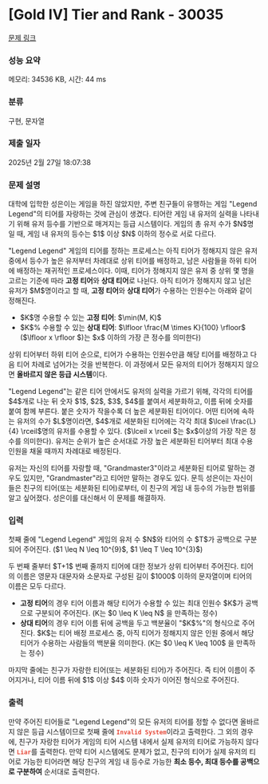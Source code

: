 # [Gold IV] Tier and Rank - 30035 

[문제 링크](https://www.acmicpc.net/problem/30035) 

### 성능 요약

메모리: 34536 KB, 시간: 44 ms

### 분류

구현, 문자열

### 제출 일자

2025년 2월 27일 18:07:38

### 문제 설명

<p>대학에 입학한 성은이는 게임을 하진 않았지만, 주변 친구들이 유행하는 게임 "Legend Legend"의 티어를 자랑하는 것에 관심이 생겼다. 티어란 게임 내 유저의 실력을 나타내기 위해 유저 등수를 기반으로 매겨지는 등급 시스템이다. 게임의 총 유저 수가 $N$명일 때, 게임 내 유저의 등수는 $1$ 이상 $N$ 이하의 정수로 서로 다르다. </p>

<p>"Legend Legend" 게임의 티어를 정하는 프로세스는 아직 티어가 정해지지 않은 유저 중에서 등수가 높은 유저부터 차례대로 상위 티어를 배정하고, 남은 사람들을 하위 티어에 배정하는 재귀적인 프로세스이다. 이때, 티어가 정해지지 않은 유저 중 상위 몇 명을 고르는 기준에 따라 <strong>고정 티어</strong>와 <strong>상대 티어</strong>로 나뉜다. 아직 티어가 정해지지 않고 남은 유저가 $M$명이라고 할 때, <strong>고정 티어</strong>와 <strong>상대 티어</strong>가 수용하는 인원수는 아래와 같이 정해진다.</p>

<ul>
	<li>$K$명 수용할 수 있는 <strong>고정 티어</strong>: $\min(M, K)$</li>
	<li>$K$% 수용할 수 있는 <strong>상대 티어</strong>: $\lfloor \frac{M \times K}{100} \rfloor$ ($\lfloor x \rfloor $)는 $x$ 이하의 가장 큰 정수를 의미한다)</li>
</ul>

<p>상위 티어부터 하위 티어 순으로, 티어가 수용하는 인원수만큼 해당 티어를 배정하고 다음 티어 차례로 넘어가는 것을 반복한다. 이 과정에서 모든 유저의 티어가 정해지지 않으면 <strong>올바르지 않은 등급 시스템</strong>이다.</p>

<p>"Legend Legend"는 같은 티어 안에서도 유저의 실력을 가르기 위해, 각각의 티어를 $4$개로 나눈 뒤 숫자 $1$, $2$, $3$, $4$를 붙여서 세분화하고, 이름 뒤에 숫자를 붙여 함께 부른다. 붙은 숫자가 작을수록 더 높은 세분화된 티어이다. 어떤 티어에 속하는 유저의 수가 $L$명이라면, $4$개로 세분화된 티어에는 각각 최대 $\lceil \frac{L}{4} \rceil$명의 유저를 수용할 수 있다. ($\lceil x \rceil $는 $x$이상의 가장 작은 정수를 의미한다). 유저는 순위가 높은 순서대로 가장 높은 세분화된 티어부터 최대 수용 인원을 채울 때까지 차례대로 배정된다.</p>

<p>유저는 자신의 티어를 자랑할 때, "Grandmaster3"이라고 세분화된 티어로 말하는 경우도 있지만, "Grandmaster"라고 티어만 말하는 경우도 있다. 문득 성은이는 자신이 들은 친구의 티어(또는 세분화된 티어)로부터, 이 친구의 게임 내 등수의 가능한 범위를 알고 싶어졌다. 성은이를 대신해서 이 문제를 해결하자.</p>

### 입력 

 <p>첫째 줄에 "Legend Legend" 게임의 유저 수 $N$와 티어의 수 $T$가 공백으로 구분되어 주어진다. ($1 \leq N \leq 10^{9}$, $1 \leq T \leq 10^{3}$)</p>

<p>두 번째 줄부터 $T+1$ 번째 줄까지 티어에 대한 정보가 상위 티어부터 주어진다. 티어의 이름은 영문자 대문자와 소문자로 구성된 길이 $1000$ 이하의 문자열이며 티어의 이름은 모두 다르다.</p>

<ul>
	<li><strong>고정 티어</strong>의 경우 티어 이름과 해당 티어가 수용할 수 있는 최대 인원수 $K$가 공백으로 구분되어 주어진다. (K는 $0 \leq K \leq N$ 을 만족하는 정수)</li>
	<li><strong>상대 티어</strong>의 경우 티어 이름 뒤에 공백을 두고 백분율이 "$K$%"의 형식으로 주어진다. $K$는 티어 배정 프로세스 중, 아직 티어가 정해지지 않은 인원 중에서 해당 티어가 수용하는 사람들의 백분율 의미한다. (K는 $0 \leq K \leq 100$ 을 만족하는 정수)</li>
</ul>

<p>마지막 줄에는 친구가 자랑한 티어(또는 세분화된 티어)가 주어진다. 즉 티어 이름이 주어지거나, 티어 이름 뒤에 $1$ 이상 $4$ 이하 숫자가 이어진 형식으로 주어진다.</p>

### 출력 

 <p>만약 주어진 티어들로 "Legend Legend"의 모든 유저의 티어를 정할 수 없다면 올바르지 않은 등급 시스템이므로 첫째 줄에 <code><span style="color:#e74c3c;"><strong>Invalid System</strong></span></code>이라고 출력한다. 그 외의 경우에, 친구가 자랑한 티어가 게임의 티어 시스템 내에서 실제 유저의 티어로 가능하지 않다면 <span style="color:#e74c3c;"><strong><code>Liar</code></strong></span>를 출력한다. 만약 티어 시스템에도 문제가 없고, 친구의 티어가 실제 유저의 티어로 가능한 티어라면 해당 친구의 게임 내 등수로 가능한 <strong>최소 등수, 최대 등수를 공백으로 구분하여</strong> 순서대로 출력한다.</p>

